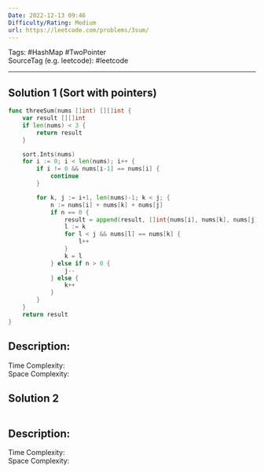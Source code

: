 ```yaml
---
Date: 2022-12-13 09:46
Difficulty/Rating: Medium
url: https://leetcode.com/problems/3sum/
---
```


Tags: #HashMap #TwoPointer  
SourceTag (e.g. leetcode): #leetcode

---
## Solution 1 (Sort with pointers)

```go
func threeSum(nums []int) [][]int {
	var result [][]int
	if len(nums) < 3 {
		return result
	}

	sort.Ints(nums)
	for i := 0; i < len(nums); i++ {
		if i != 0 && nums[i-1] == nums[i] {
			continue
		}

		for k, j := i+1, len(nums)-1; k < j; {
			n := nums[i] + nums[k] + nums[j]
			if n == 0 {
				result = append(result, []int{nums[i], nums[k], nums[j]})
				l := k
				for l < j && nums[l] == nums[k] {
					l++
				}
				k = l
			} else if n > 0 {
				j--
			} else {
				k++
			}
		}
	}
	return result
}
```

## Description:

Time Complexity:  
Space Complexity:

## Solution 2

```go

```

## Description:

Time Complexity:  
Space Complexity: